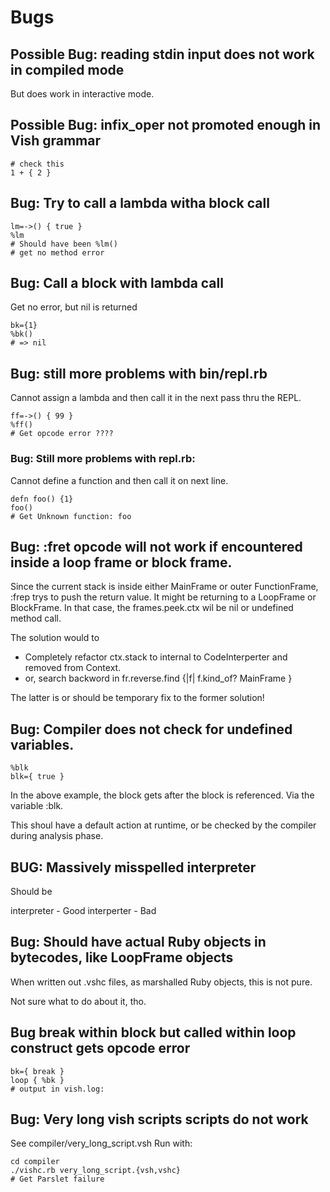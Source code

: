 # Bugs



## Possible Bug: reading stdin input does not work in compiled mode

But does work in interactive mode.


## Possible Bug: infix_oper not promoted enough in Vish grammar

```
# check this
1 + { 2 }
```


## Bug: Try to call a lambda witha block call

```
lm=->() { true }
%lm
# Should have been %lm()
# get no method error
```


## Bug: Call a block with lambda call

Get no error, but nil is returned

```
bk={1}
%bk()
# => nil
```

## Bug: still more problems with bin/repl.rb

Cannot assign a lambda and then call it in the
next pass thru the REPL.

```
ff=->() { 99 }
%ff()
# Get opcode error ????
```

### Bug: Still more problems with repl.rb:

Cannot define a function and then call it on next line.

```
defn foo() {1}
foo()
# Get Unknown function: foo
```

## Bug: :fret opcode will not work if encountered inside a loop frame or block frame.

Since the current stack is inside either MainFrame or outer FunctionFrame,
:frep trys to push the return value. It might be returning to a LoopFrame or BlockFrame.
In that case, the frames.peek.ctx wil be nil or undefined method call.

The solution would to 

- Completely refactor ctx.stack to internal to CodeInterperter and removed from Context.
- or, search backword in fr.reverse.find {|f| f.kind_of? MainFrame }

The latter is or should be temporary fix to the former solution!




## Bug: Compiler does not check for undefined variables.

```
%blk
blk={ true }
```

In the above example, the block gets after the block is referenced.
Via the variable :blk.

This shoul have a default action at runtime,
or be checked by the compiler during  analysis phase.


## BUG: Massively misspelled interpreter

Should be 

interpreter - Good
interperter - Bad

## Bug: Should have actual Ruby objects in bytecodes, like LoopFrame objects

When written out .vshc files, as marshalled Ruby objects, this is not pure.

Not sure what to do about it, tho.

## Bug break within block but called within loop construct gets opcode error

```
bk={ break }
loop { %bk }
# output in vish.log:

```


## Bug: Very long vish scripts scripts do not work

See compiler/very_long_script.vsh
Run with:

```
cd compiler
./vishc.rb very_long_script.{vsh,vshc}
# Get Parslet failure
```
